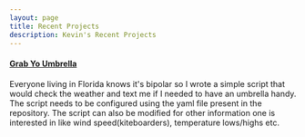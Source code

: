 ```yaml
---
layout: page
title: Recent Projects
description: Kevin's Recent Projects
---
```


#### [Grab Yo Umbrella](https://github.com/kevin-george/grab_yo_umbrella)
Everyone living in Florida knows it's bipolar so I wrote a simple script that would check the weather and text me if I needed to have an umbrella handy. The script needs to be configured using the yaml file present in the repository. The script can also be modified for other information one is interested in like wind speed(kiteboarders), temperature lows/highs etc.
